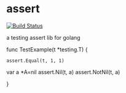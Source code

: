 # assert
[![Build Status](https://travis-ci.org/tietang/assert.svg?branch=master)](<https://travis-ci.org/tietang/assert>)

a testing assert lib for golang


func TestExample(t *testing.T) {
 
	assert.Equal(t, 1, 1)
  var a *A=nil
	assert.Nil(t, a)
	assert.NotNil(t, a)
 

}
